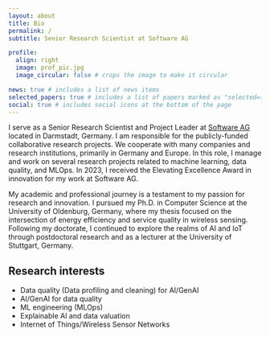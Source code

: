 ```yaml
---
layout: about
title: Bio
permalink: /
subtitle: Senior Research Scientist at Software AG

profile:
  align: right
  image: prof_pic.jpg
  image_circular: false # crops the image to make it circular

news: true # includes a list of news items
selected_papers: true # includes a list of papers marked as "selected={true}"
social: true # includes social icons at the bottom of the page
---
```

I serve as a Senior Research Scientist and Project Leader at <a href='https://www.softwareag.com/'> Software AG</a> located in Darmstadt, Germany. I am responsible for the publicly-funded collaborative research projects. We cooperate with many companies and research institutions, primarily in Germany and Europe. In this role, I manage and work on several research projects related to machine learning, data quality, and MLOps. In 2023, I received the Elevating Excellence Award in innovation for my work at Software AG.

My academic and professional journey is a testament to my passion for research and innovation. I pursued my Ph.D. in Computer Science at the University of Oldenburg, Germany, where my thesis focused on the intersection of energy efficiency and service quality in wireless sensing. Following my doctorate, I continued to explore the realms of AI and IoT through postdoctoral research and as a lecturer at the University of Stuttgart, Germany.

## Research interests
- Data quality (Data profiling and cleaning) for AI/GenAI
- AI/GenAI for data quality
- ML engineering (MLOps)
- Explainable AI and data valuation
- Internet of Things/Wireless Sensor Networks 
